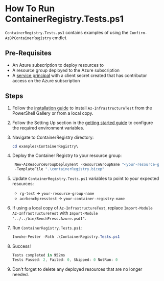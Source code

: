# How To Run ContainerRegistry.Tests.ps1

`ContainerRegistry.Tests.ps1` contains examples of using the `Confirm-AzBPContainerRegistry` cmdlet.

## Pre-Requisites

- An Azure subscription to deploy resources to
- A resource group deployed to the Azure subscription
- A [service principal][1] with a client secret created that has contributor access on the Azure subscription

[1]: <https://learn.microsoft.com/en-us/azure/active-directory/develop/howto-create-service-principal-portal>

## Steps

1. Follow the [installation guide](../../docs/installation.md) to install `Az-InfrastructureTest` from the PowerShell
Gallery or from a local copy.
1. Follow the Setting Up section in the [getting started guide](../../docs/getting_started.md) to configure the
required environment variables.
1. Navigate to ContainerRegistry directory:

   ```Powershell
   cd examples\ContainerRegistry\
   ```

1. Deploy the Container Registry to your resource group:

   ```Powershell
    New-AzResourceGroupDeployment -ResourceGroupName "<your-resource-group-name>"`
    -TemplateFile ".\containerRegistry.bicep"
   ```

1. Update `ContainerRegistry.Tests.ps1` variables to point to your expected resources:

   - `rg-test` -> `your-resource-group-name`
   - `acrbenchpresstest` -> `your-container-registry-name`

1. If using a local copy of `Az-InfrastructureTest`, replace `Import-Module Az-InfrastructureTest` with
`Import-Module "../../bin/BenchPress.Azure.psd1"`.

1. Run `ContainerRegistry.Tests.ps1`:

   ```Powershell
   Invoke-Pester -Path .\ContainerRegistry.Tests.ps1
   ```

1. Success!

   ```Powershell
   Tests completed in 952ms
   Tests Passed: 2, Failed: 0, Skipped: 0 NotRun: 0
   ```

1. Don't forget to delete any deployed resources that are no longer needed.

